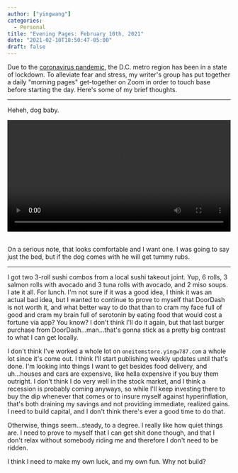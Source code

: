 ```yaml
---
author: ["yingwang"]
categories:
  - Personal
title: "Evening Pages: February 10th, 2021"
date: "2021-02-10T18:50:47-05:00"
draft: false
---
```


Due to the [coronavirus
pandemic](https://en.wikipedia.org/wiki/2019-20_coronavirus_pandemic), the D.C.
metro region has been in a state of lockdown. To alleviate fear and stress, my
writer's group has put together a daily "morning pages" get-together on Zoom in
order to touch base before starting the day. Here's some of my brief thoughts.

__________

Heheh, dog baby.

<!-- https://stackoverflow.com/a/26276254 -->
<video style="width: 100%; width: -moz-available; width: -webkit-fill-available; width: fill-available; max-width: 100%;" controls>
    <source src="/video/posts/2021/02/10/afternoon_pages.mp4" type="video/mp4">
    Your browser does not support HTML5 video.
</video>
<br/>
<br/>

On a serious note, that looks comfortable and I want one. I was going to say
just the bed, but if the dog comes with he will get tummy rubs.

__________

I got two 3-roll sushi combos from a local sushi takeout joint. Yup, 6 rolls, 3
salmon rolls with avocado and 3 tuna rolls with avocado, and 2 miso soups. I ate
it all. For lunch. I'm not sure if it was a good idea, I think it was an actual
bad idea, but I wanted to continue to prove to myself that DoorDash is not worth
it, and what better way to do that than to cram my face full of good and cram my
brain full of serotonin by eating food that would cost a fortune via app? You
know? I don't think I'll do it again, but that last burger purchase from
DoorDash...man...that's gonna stick as a pretty big contrast to what I can get
locally.

I don't think I've worked a whole lot on `oneitemstore.yingw787.com` a whole lot
since it's come out. I think I'll start publishing weekly updates until that's
done. I'm looking into things I want to get besides food delivery, and
uh...houses and cars are expensive, like hella expensive if you buy them
outright. I don't think I do very well in the stock market, and I think a
recession is probably coming anyways, so while I'll keep investing there to buy
the dip whenever that comes or to insure myself against hyperinflation, that's
both draining my savings and not providing immediate, realized gains. I need to
build capital, and I don't think there's ever a good time to do that.

Otherwise, things seem...steady, to a degree. I really like how quiet things
are. I need to prove to myself that I can get shit done though, and that I don't
relax without somebody riding me and therefore I don't need to be ridden.

I think I need to make my own luck, and my own fun. Why not build?
